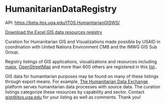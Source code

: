 # HumanitarianDataRegistry
API: https://beta.itos.uga.edu/ITOS.HumanitarianGISWS/ 

[Download the Excel GIS data resources registry](https://beta.itos.uga.edu/ITOS.HumanitarianGISWS/api/RegistryItems/ExcelFile)

Curation for Humanitarian GIS and Visualizations made possible by USAID in coordination with United Nations Environment CMB and the IMWG GIS Sub Group.  

Registry listings of GIS applications, visualizations and resources including [mapx](https://app.mapx.org/), [OpenStreetMap](https://www.openstreetmap.org) and more than 600 others are registered in this [list](https://github.com/UGA-ITOSHumanitarianGIS/HumanitarianDataRegistry/blob/master/Data/GIS%20Data%20Repositories.xlsx).. 

GIS data for humanitarian purposes may be found on many of these listings through export means. For example, [The Humanitarian Data Exchange](https://data.humdata.org) platform serves humanitarian data processes with source data. The curation listings categorize these resources by capability and sector. Contact gist@itos.uga.edu for your listing as well as comments. Thank you!

